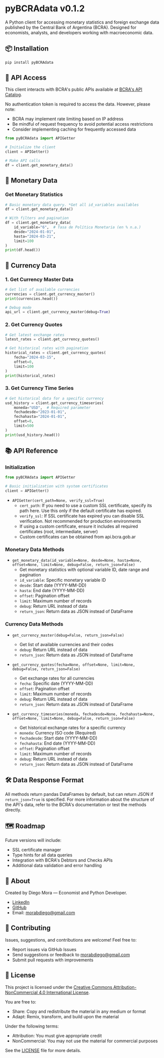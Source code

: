 # pyBCRAdata v0.1.2

A Python client for accessing monetary statistics and foreign exchange data published by the Central Bank of Argentina (BCRA). Designed for economists, analysts, and developers working with macroeconomic data.

## 📦 Installation

```bash
pip install pyBCRAdata
```

## 🔑 API Access

This client interacts with BCRA's public APIs available at [BCRA's API Catalog](https://www.bcra.gob.ar/BCRAyVos/catalogo-de-APIs-banco-central.asp).

No authentication token is required to access the data. However, please note:
- BCRA may implement rate limiting based on IP address
- Be mindful of request frequency to avoid potential access restrictions
- Consider implementing caching for frequently accessed data

```python
from pyBCRAdata import APIGetter

# Initialize the client
client = APIGetter()

# Make API calls
df = client.get_monetary_data()
```

## 🏦 Monetary Data

### Get Monetary Statistics
```python
# Basic monetary data query. *Get all id_variables availables
df = client.get_monetary_data()

# With filters and pagination
df = client.get_monetary_data(
    id_variable="6",  # Tasa de Política Monetaria (en % n.a.)
    desde="2024-01-01",
    hasta="2024-03-21",
    limit=100
)
print(df.head())
```

## 💱 Currency Data

### 1. Get Currency Master Data
```python
# Get list of available currencies
currencies = client.get_currency_master()
print(currencies.head())

# Debug mode
api_url = client.get_currency_master(debug=True)
```

### 2. Get Currency Quotes
```python
# Get latest exchange rates
latest_rates = client.get_currency_quotes()

# Get historical rates with pagination
historical_rates = client.get_currency_quotes(
    fecha="2024-03-15",
    offset=0,
    limit=100
)
print(historical_rates)
```

### 3. Get Currency Time Series
```python
# Get historical data for a specific currency
usd_history = client.get_currency_timeseries(
    moneda="USD",  # Required parameter
    fechadesde="2023-01-01",
    fechahasta="2024-01-01",
    offset=0,
    limit=500
)
print(usd_history.head())
```

## 📚 API Reference

### Initialization
```python
from pyBCRAdata import APIGetter

# Basic initialization with system certificates
client = APIGetter()
```
- `APIGetter(cert_path=None, verify_ssl=True)`
    - `cert_path`: If you need to use a custom SSL certificate, specify its path here. Use this only if the default certificate has expired.
    - `verify_ssl`: If SSL certificate has expired you can disable SSL verification. Not recommended for production environments
    - If using a custom certificate, ensure it includes all required certificates (root, intermediate, server)
    - Custom certificates can be obtained from api.bcra.gob.ar

### Monetary Data Methods
- `get_monetary_data(id_variable=None, desde=None, hasta=None, offset=None, limit=None, debug=False, return_json=False)`
    - Get monetary statistics with optional variable ID, date range and pagination
    - `id_variable`: Specific monetary variable ID
    - `desde`: Start date (YYYY-MM-DD)
    - `hasta`: End date (YYYY-MM-DD)
    - `offset`: Pagination offset
    - `limit`: Maximum number of records
    - `debug`: Return URL instead of data
    - `return_json`: Return data as JSON instead of DataFrame

### Currency Data Methods
- `get_currency_master(debug=False, return_json=False)`
    - Get list of available currencies and their codes
    - `debug`: Return URL instead of data
    - `return_json`: Return data as JSON instead of DataFrame

- `get_currency_quotes(fecha=None, offset=None, limit=None, debug=False, return_json=False)`
    - Get exchange rates for all currencies
    - `fecha`: Specific date (YYYY-MM-DD)
    - `offset`: Pagination offset
    - `limit`: Maximum number of records
    - `debug`: Return URL instead of data
    - `return_json`: Return data as JSON instead of DataFrame

- `get_currency_timeseries(moneda, fechadesde=None, fechahasta=None, offset=None, limit=None, debug=False, return_json=False)`
    - Get historical exchange rates for a specific currency
    - `moneda`: Currency ISO code (Required)
    - `fechadesde`: Start date (YYYY-MM-DD)
    - `fechahasta`: End date (YYYY-MM-DD)
    - `offset`: Pagination offset
    - `limit`: Maximum number of records
    - `debug`: Return URL instead of data
    - `return_json`: Return data as JSON instead of DataFrame

## 🛠️ Data Response Format

All methods return pandas DataFrames by default, but can return JSON if `return_json=True` is specified. For more information about the structure of the API's data, refer to the BCRA's documentation or test the methods directly.

## 🗺️ Roadmap

Future versions will include:
- SSL certificate manager
- Type hints for all data queries
- Integration with BCRA's Debtors and Checks APIs
- Additional data validation and error handling

## 👋 About

Created by Diego Mora — Economist and Python Developer.
- [LinkedIn](https://www.linkedin.com/in/morabdiego)
- [GitHub](https://github.com/morabdiego)
- Email: morabdiego@gmail.com

## 🤝 Contributing

Issues, suggestions, and contributions are welcome! Feel free to:
- Report issues via GitHub Issues
- Send suggestions or feedback to morabdiego@gmail.com
- Submit pull requests with improvements

## 📜 License

This project is licensed under the [Creative Commons Attribution-NonCommercial 4.0 International License](http://creativecommons.org/licenses/by-nc/4.0/).

You are free to:
- Share: Copy and redistribute the material in any medium or format
- Adapt: Remix, transform, and build upon the material

Under the following terms:
- Attribution: You must give appropriate credit
- NonCommercial: You may not use the material for commercial purposes

See the [LICENSE](LICENSE) file for more details.
